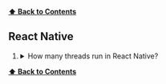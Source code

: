 **[⬆ Back to Contents](/README.md)**

## React Native

1. <details><summary>How many threads run in React Native?</summary>

   React Native runs a single UI thread and multiple native threads.

   **UI Thread**: React Native runs a single UI thread, also known as the "JS thread," which is responsible for handling JavaScript execution, UI updates, and event handling. This thread is where your React Native code runs, and it is crucial to keep this thread responsive to ensure a smooth user experience.

   **Native Threads**: React Native communicates with the native platform through bridge modules. When you call a native module from JavaScript, the bridge transfers the request to a separate native thread, where the corresponding native code is executed. This architecture allows React Native to take advantage of the native platform capabilities while keeping the UI thread free from blocking operations.

   It's important to note that the number of native threads can vary depending on the platform and the number of active bridge modules. The UI thread is the most critical thread, and it's essential to avoid blocking it with time-consuming operations to maintain responsiveness in your React Native application. Always use asynchronous and non-blocking code where possible, and consider using background threads for heavy computations or long-running tasks to prevent UI freezing.
   </details>

**[⬆ Back to Contents](/README.md)**
